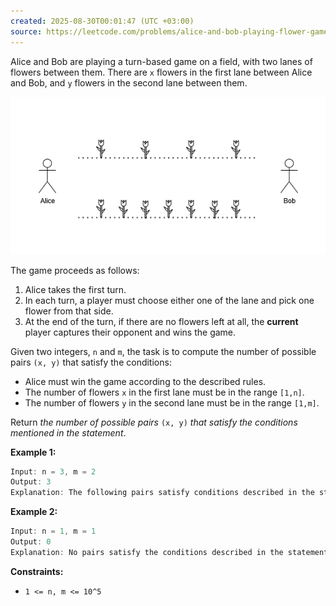 ```yaml
---
created: 2025-08-30T00:01:47 (UTC +03:00)
source: https://leetcode.com/problems/alice-and-bob-playing-flower-game/description/?envType=daily-question&envId=2025-08-29
---
```

Alice and Bob are playing a turn-based game on a field, with two lanes of flowers between them. There are `x` flowers in the first lane between Alice and Bob, and `y` flowers in the second lane between them.

![alt text](image.png)

The game proceeds as follows:

1.  Alice takes the first turn.
2.  In each turn, a player must choose either one of the lane and pick one flower from that side.
3.  At the end of the turn, if there are no flowers left at all, the **current** player captures their opponent and wins the game.

Given two integers, `n` and `m`, the task is to compute the number of possible pairs `(x, y)` that satisfy the conditions:

-   Alice must win the game according to the described rules.
-   The number of flowers `x` in the first lane must be in the range `[1,n]`.
-   The number of flowers `y` in the second lane must be in the range `[1,m]`.

Return _the number of possible pairs_ `(x, y)` _that satisfy the conditions mentioned in the statement_.

**Example 1:**

``` Java
Input: n = 3, m = 2
Output: 3
Explanation: The following pairs satisfy conditions described in the statement: (1,2), (3,2), (2,1).
```

**Example 2:**

``` Java
Input: n = 1, m = 1
Output: 0
Explanation: No pairs satisfy the conditions described in the statement.
```

**Constraints:**

-   `1 <= n, m <= 10^5`
